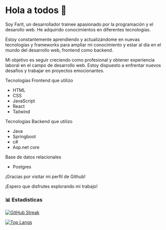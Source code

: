 <h1>Hola a todos 👋</h1>

Soy Farit, un desarrollador trainee apasionado por la programación y el desarollo web. He adquirido conocimientos en diferentes tecnologías.

Estoy constantemente aprendiendo y actualizándome en nuevas tecnologías y frameworks para ampliar mi conocimiento y estar al día en el mundo del desarrollo web, frontend como backend.

Mi objetivo es seguir creciendo como profesional y obtener experiencia laboral en el campo de desarrollo web. Estoy dispuesto a enfrentar nuevos desafíos y trabajar en proyectos emocionantes.

Tecnologias Frontend que utilizo
<ul> 
  <li> 
    HTML
  </li>
  <li> 
    CSS
  </li>
    <li> 
    JavaScript
  </li>
    <li> 
      React
    </li>    
  <li> 
      Tailwind
  </li>
</ul>

Tecnologias Backend que utilizo
<ul> 
  <li> 
    Java
  </li>
  <li> 
    Springboot
  </li>
    <li> 
    c#
  </li>
    <li> 
    Asp.net core
  </li>
</ul>

Base de datos relacionales
<ul> 
  <li> 
    Postgres
  </li>
</ul>



¡Gracias por visitar mi perfil de Github!

¡Espero que disfrutes explorando mi trabajo!

<h3>📊 Estadísticas</h3>

[![GitHub Streak](https://streak-stats.demolab.com?user=Farit-albavi&theme=dark&hide_border=true&locale=es&date_format=j%20M%5B%20Y%5D)](https://git.io/streak-stats)

[![Top Langs](https://github-readme-stats.vercel.app/api/top-langs/?username=farit-albavi&layout=donut)](https://github.com/farit-albavi/github-readme-stats)


<!--
**Farit-Albavi/Farit-Albavi** is a ✨ _special_ ✨ repository because its `README.md` (this file) appears on your GitHub profile.

Here are some ideas to get you started:

- 🔭 I’m currently working on ...
- 🌱 I’m currently learning ...
- 👯 I’m looking to collaborate on ...
- 🤔 I’m looking for help with ...
- 💬 Ask me about ...
- 📫 How to reach me: ...
- 😄 Pronouns: ...
- ⚡ Fun fact: ...
-->
